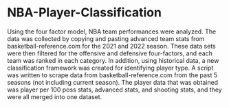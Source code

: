 # NBA-Player-Classification
Using the four factor model, NBA team performances were analyzed. The data was collected by copying and pasting advanced team stats from
basketball-reference.com for the 2021 and 2022 season. These data sets were then filtered for the
offensive and defensive four-factors, and each team was ranked in each category. In addition, using historical data, a new classification framework was created for identifying player type. A
script was written to scrape data from basketball-reference.com from the past 5 seasons (not including
current season). The player data that was obtained was player per 100 poss stats, advanced stats, and
shooting stats, and they were all merged into one dataset.
